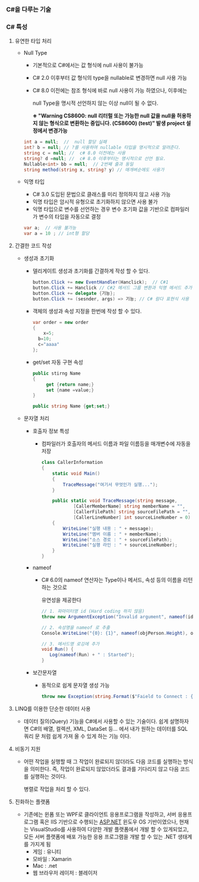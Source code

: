 ### C#을 다루는 기술

### C# 특성

1. 유연한 타입 처리
    - Null Type
        - 기본적으로 C#에서는 값 형식에 null 사용이 불가능
        - C# 2.0 이후부터 값 형식의 type을 nullable로 변경하면 null 사용 가능
        - C# 8.0 이전에는 참조 형식에 바로  null 사용이 가능 하였으나,  이후에는
            
            null Type을 명시적 선언하지 않는 이상 null이 될 수 없다.
            
            **※ "Warning CS8600: null 리터럴 또는 가능한 null 값을 null을 허용하지 않는 형식으로 변환하는 중입니다. (CS8600) (test)” 발생  project 설정에서 변경가능**
            
        
        ```csharp
        int a = null;  //  null 할당 실패
        int? b = null; // ?를 사용하여 nullable 타입을 명시적으로 알려준다.
        string c = null; //  c# 8.0 이전에는 사용
        string? d =null; //  c# 8.0 이후부터는 명시적으로 선언 필요.
        Nullable<int> bb = null;  // 2번째 줄과 동일
        string method(string x, string? y) // 매개벼순에도 사용가
        ```
        
    - 익명 타입
        - C# 3.0 도입된 문법으로 클래스를 미리 정의하지 않고 사용 가능
        - 익명 타입은 암시적 유형으로 초기화하지 않으면 사용 불가
        - 익명 타입으로 변수를 선언하는 경우 변수 초기화 값을 기반으로 컴파일러가 변수의 타입을 자동으로 결정
        
        ```csharp
        var a;  // 사용 불가능
        var a = 10 ; // int형 할당
        ```
        
2. 간결한 코드 작성
    - 생성과 초기화
        - 델리게이트 생성과 초기화를 간결하게 작성 할 수 있다.
            
            ```csharp
            button.Click += new EventHandler(Hanclick);  // C#1
            button.Click += Hanclick // C#2 메서드 그룹 변환과 익명 메서드 추가
            button.Click += delegate {기능};
            button.Click += (sesnder, args) => 기능; // C# 람다 표현식 사용
            ```
            
        - 객체의 생성과 속성 지정을 한번에 작성 할 수 있다.
            
            ```csharp
            var order = new order
            {
            	x=5;
              b=10;
              c="aaaa"
            };
            ```
            
        - get/set  자동 구현 속성
            
            ```csharp
            public stirng Name
            {
            	 get {return name;}
            	 set {name =value;}
            }
            
            public string Name {get;set;}
            ```
            
    - 문자열 처리
        - 호출자 정보 특성
            - 컴파일러가 호출자의 메서드 이름과 파일 이름등을 매개변수에 자동을  저장
                
                ```csharp
                class CallerInformation
                {
                    static void Main()
                    {
                        TraceMessage("여기서 무엇인가 실행...");
                    }
                
                    public static void TraceMessage(string message,
                            [CallerMemberName] string memberName = "",
                            [CallerFilePath] string sourceFilePath = "",
                            [CallerLineNumber] int sourceLineNumber = 0)
                    {
                        WriteLine("실행 내용 : " + message);
                        WriteLine("멤버 이름 : " + memberName);
                        WriteLine("소스 경로 : " + sourceFilePath);
                        WriteLine("실행 라인 : " + sourceLineNumber);
                    }
                }
                ```
                
        - nameof
            - C# 6.0의 nameof 연산자는 Type이나 메서드, 속성 등의 이름을 리턴하는 것으로
                
                유연성을 제공한다
                
                ```csharp
                // 1. 파마미터명 id (Hard coding 하지 않음)
                throw new ArgumentException("Invalid argument", nameof(id));
                
                // 2. 속성명을 nameof 로 추출
                Console.WriteLine("{0}: {1}", nameof(objPerson.Height), objPerson.Height);
                
                // 3. 메서드명 로깅에 추가
                void Run() {
                   Log(nameof(Run) + " : Started");
                }
                ```
                
        - 보간문자열
            - 동적으로 쉽게 문자열 생성 가능
                
                ```csharp
                throw new Exception(string.Format($"Faield to Connect : {reason}");
                ```
                
3. LINQ를 이용한 단순한 데이터 사용
    - 데이터 질의(Query) 기능을 C#에서 사용할 수 있는 기술이다. 쉽게 설명하자면 C#의 배열, 컬렉션, XML, DataSet 등... 에서 내가 원하는 데이터를 SQL 쿼리 문 처럼 쉽게 가져 올 수 있게 하는 기능 이다.
4. 비동기 지원
    - 어떤 작업을 실행할 때 그 작업이 완료되지 않더라도 다음 코드를 실행하는 방식을 의미한다. 즉, 작업이 완료되지 않았더라도 결과를 기다리지 않고 다음 코드를 실행하는 것이다.
        
        병렬로 작업을 처리 할 수 있다.
        
5. 진화하는 플랫폼
    - 기존에는 윈폼 또는 WPF로 클라이언트 응용프로그램을 작성하고, 서버 응용프로그램 혹은 IIS 기반으로 수행되는 [ASP.NET](http://ASP.NET)   윈도우 OS 기반이였으나, 현재는 VisualStudio를 사용하여 다양한 개발 플랫폼에서 개발 할 수 있게되었고, 모든 서버 플랫폼에 배포 가능한 응용 프로그램을 개발 할 수 있는 .NET 생태계를 가지게 됨
        - 게임 : 유니티
        - 모바일 : Xamarin
        - Mac : .net
        - 웹 브라우저 레이저 :  블레이저
